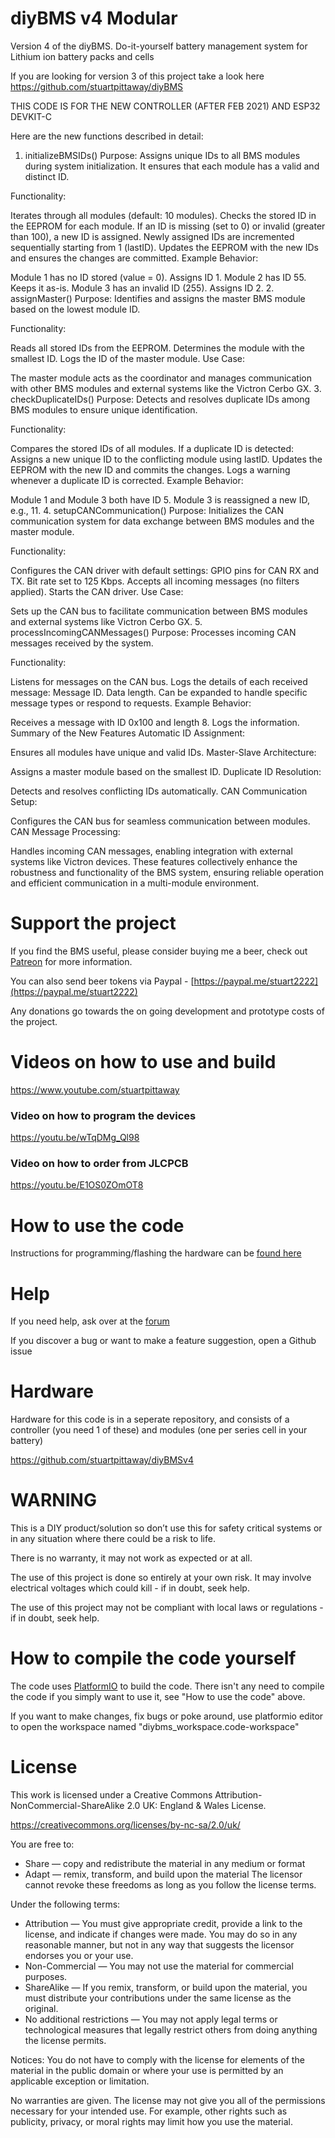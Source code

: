 # diyBMS v4 Modular

Version 4 of the diyBMS.  Do-it-yourself battery management system for Lithium ion battery packs and cells

If you are looking for version 3 of this project take a look here https://github.com/stuartpittaway/diyBMS

THIS CODE IS FOR THE NEW CONTROLLER (AFTER FEB 2021) AND ESP32 DEVKIT-C

Here are the new functions described in detail:

1. initializeBMSIDs()
Purpose:
Assigns unique IDs to all BMS modules during system initialization. It ensures that each module has a valid and distinct ID.

Functionality:

Iterates through all modules (default: 10 modules).
Checks the stored ID in the EEPROM for each module.
If an ID is missing (set to 0) or invalid (greater than 100), a new ID is assigned.
Newly assigned IDs are incremented sequentially starting from 1 (lastID).
Updates the EEPROM with the new IDs and ensures the changes are committed.
Example Behavior:

Module 1 has no ID stored (value = 0). Assigns ID 1.
Module 2 has ID 55. Keeps it as-is.
Module 3 has an invalid ID (255). Assigns ID 2.
2. assignMaster()
Purpose:
Identifies and assigns the master BMS module based on the lowest module ID.

Functionality:

Reads all stored IDs from the EEPROM.
Determines the module with the smallest ID.
Logs the ID of the master module.
Use Case:

The master module acts as the coordinator and manages communication with other BMS modules and external systems like the Victron Cerbo GX.
3. checkDuplicateIDs()
Purpose:
Detects and resolves duplicate IDs among BMS modules to ensure unique identification.

Functionality:

Compares the stored IDs of all modules.
If a duplicate ID is detected:
Assigns a new unique ID to the conflicting module using lastID.
Updates the EEPROM with the new ID and commits the changes.
Logs a warning whenever a duplicate ID is corrected.
Example Behavior:

Module 1 and Module 3 both have ID 5.
Module 3 is reassigned a new ID, e.g., 11.
4. setupCANCommunication()
Purpose:
Initializes the CAN communication system for data exchange between BMS modules and the master module.

Functionality:

Configures the CAN driver with default settings:
GPIO pins for CAN RX and TX.
Bit rate set to 125 Kbps.
Accepts all incoming messages (no filters applied).
Starts the CAN driver.
Use Case:

Sets up the CAN bus to facilitate communication between BMS modules and external systems like Victron Cerbo GX.
5. processIncomingCANMessages()
Purpose:
Processes incoming CAN messages received by the system.

Functionality:

Listens for messages on the CAN bus.
Logs the details of each received message:
Message ID.
Data length.
Can be expanded to handle specific message types or respond to requests.
Example Behavior:

Receives a message with ID 0x100 and length 8. Logs the information.
Summary of the New Features
Automatic ID Assignment:

Ensures all modules have unique and valid IDs.
Master-Slave Architecture:

Assigns a master module based on the smallest ID.
Duplicate ID Resolution:

Detects and resolves conflicting IDs automatically.
CAN Communication Setup:

Configures the CAN bus for seamless communication between modules.
CAN Message Processing:

Handles incoming CAN messages, enabling integration with external systems like Victron devices.
These features collectively enhance the robustness and functionality of the BMS system, ensuring reliable operation and efficient communication in a multi-module environment.

# Support the project

If you find the BMS useful, please consider buying me a beer, check out [Patreon](https://www.patreon.com/StuartP) for more information.

You can also send beer tokens via Paypal - [https://paypal.me/stuart2222](https://paypal.me/stuart2222)

Any donations go towards the on going development and prototype costs of the project.

# Videos on how to use and build

https://www.youtube.com/stuartpittaway

### Video on how to program the devices
https://youtu.be/wTqDMg_Ql98

### Video on how to order from JLCPCB
https://youtu.be/E1OS0ZOmOT8


# How to use the code

Instructions for programming/flashing the hardware can be [found here](ProgrammingHardware.md)

# Help

If you need help, ask over at the [forum](https://community.openenergymonitor.org/t/diybms-v4)

If you discover a bug or want to make a feature suggestion, open a Github issue

# Hardware

Hardware for this code is in a seperate repository, and consists of a controller (you need 1 of these) and modules (one per series cell in your battery)

https://github.com/stuartpittaway/diyBMSv4


# WARNING

This is a DIY product/solution so don’t use this for safety critical systems or in any situation where there could be a risk to life.  

There is no warranty, it may not work as expected or at all.

The use of this project is done so entirely at your own risk.  It may involve electrical voltages which could kill - if in doubt, seek help.

The use of this project may not be compliant with local laws or regulations - if in doubt, seek help.


# How to compile the code yourself

The code uses [PlatformIO](https://platformio.org/) to build the code.  There isn't any need to compile the code if you simply want to use it, see "How to use the code" above.

If you want to make changes, fix bugs or poke around, use platformio editor to open the workspace named "diybms_workspace.code-workspace"


# License

This work is licensed under a Creative Commons Attribution-NonCommercial-ShareAlike 2.0 UK: England & Wales License.

https://creativecommons.org/licenses/by-nc-sa/2.0/uk/

You are free to:
* Share — copy and redistribute the material in any medium or format
* Adapt — remix, transform, and build upon the material
The licensor cannot revoke these freedoms as long as you follow the license terms.

Under the following terms:
* Attribution — You must give appropriate credit, provide a link to the license, and indicate if changes were made. You may do so in any reasonable manner, but not in any way that suggests the licensor endorses you or your use.
* Non-Commercial — You may not use the material for commercial purposes.
* ShareAlike — If you remix, transform, or build upon the material, you must distribute your contributions under the same license as the original.
* No additional restrictions — You may not apply legal terms or technological measures that legally restrict others from doing anything the license permits.

Notices:
You do not have to comply with the license for elements of the material in the public domain or where your use is permitted by an applicable exception or limitation.

No warranties are given. The license may not give you all of the permissions necessary for your intended use. For example, other rights such as publicity, privacy, or moral rights may limit how you use the material.

